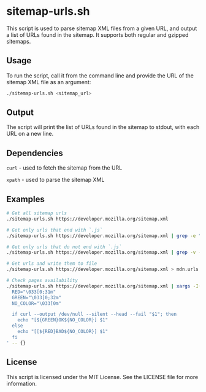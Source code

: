 # sitemap-urls.sh

This script is used to parse sitemap XML files from a given URL, and output a list of URLs found in the sitemap. It supports both regular and gzipped sitemaps.

## Usage
To run the script, call it from the command line and provide the URL of the sitemap XML file as an argument:

```sh
./sitemap-urls.sh <sitemap_url>
```

## Output
The script will print the list of URLs found in the sitemap to stdout, with each URL on a new line.

## Dependencies
`curl` - used to fetch the sitemap from the URL

`xpath` - used to parse the sitemap XML

## Examples
```sh
# Get all sitemap urls
./sitemap-urls.sh https://developer.mozilla.org/sitemap.xml

# Get only urls that end with `.js`
./sitemap-urls.sh https://developer.mozilla.org/sitemap.xml | grep -e "\.js$"

# Get only urls that do not end with `.js`
./sitemap-urls.sh https://developer.mozilla.org/sitemap.xml | grep -v -e "\.js$"

# Get urls and write them to file
./sitemap-urls.sh https://developer.mozilla.org/sitemap.xml > mdn.urls.txt

# Check pages availability
./sitemap-urls.sh https://developer.mozilla.org/sitemap.xml | xargs -I{} sh -c '
  RED="\033[0;31m"
  GREEN="\033[0;32m"
  NO_COLOR="\033[0m"

  if curl --output /dev/null --silent --head --fail "$1"; then
    echo "[${GREEN}OK${NO_COLOR}] $1"
  else
    echo "[[${RED}BAD${NO_COLOR}] $1"
  fi
' -- {}
```

## License
This script is licensed under the MIT License. See the LICENSE file for more information.
